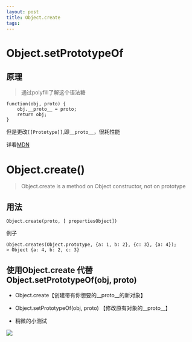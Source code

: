 ```yaml
---
layout: post
title: Object.create
tags: 
---
```


# Object.setPrototypeOf


## 原理

> 通过polyfill了解这个语法糖

```
function(obj, proto) {
    obj.__proto__ = proto;
    return obj;
}
```

但是更改`[[Prototype]]`,即`__proto__`，很耗性能

详看[MDN](https://developer.mozilla.org/zh-CN/docs/Web/JavaScript/Reference/Global_Objects/Object/setPrototypeOf)

# Object.create()

> Object.create is a method on Object constructor, not on prototype

## 用法

```
Object.create(proto, [ propertiesObject])
```

例子

```
Object.creates(Object.prototype, {a: 1, b: 2}, {c: 3}, {a: 4});
> Object {a: 4, b: 2, c: 3}
```

## 使用Object.create 代替 Object.setPrototypeOf(obj, proto)

- Object.create【创建带有你想要的__proto__的新对象】
- Object.setPrototypeOf(obj, proto) 【修改原有对象的__proto__】

- 稍微的小测试

![]({{site.imgurl}}/in-post/performance-test/1.png)